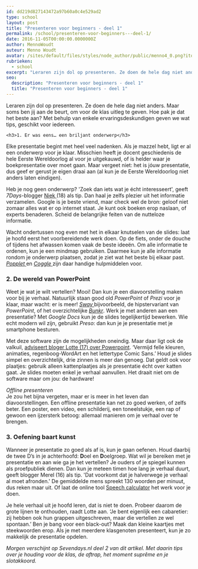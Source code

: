 ```yaml
---
id: dd219d827143472a97b60a0c4e529ad2
type: school
layout: post
title: "Presenteren voor beginners - deel 1"
permalink: /school/presenteren-voor-beginners---deel-1/
date: 2016-11-05T00:00:00.0000000Z
author: MennoWoudt
auteur: Menno Woudt
avatar: /sites/default/files/styles/node_author/public/menno4_0.png?itok=5KD7Yfz3
rubrieken:
  - school
excerpt: "Leraren zijn dol op presenteren. Ze doen de hele dag niet anders. Maar soms ben jij aan de beurt, om voor de klas uitleg te geven. Hoe pak je dat het beste aan? Met behulp van enkele ervaringsdeskundigen geven we wat tips, geschikt voor iedereen.   "
seo:
  description: "Presenteren voor beginners - deel 1"
  title: "Presenteren voor beginners - deel 1"
---
```

Leraren zijn dol op presenteren. Ze doen de hele dag niet anders. Maar soms ben jij aan de beurt, om voor de klas uitleg te geven. Hoe pak je dat het beste aan? Met behulp van enkele ervaringsdeskundigen geven we wat tips, geschikt voor iedereen.   

    <h3>1. Er was eens… een briljant onderwerp</h3>
<p>Elke presentatie begint met heel veel nadenken. Als je mazzel hebt, ligt er al een onderwerp voor je klaar. Misschien heeft je docent geschiedenis de hele Eerste Wereldoorlog al voor je uitgekauwd, of is helder waar je boekpresentatie over moet gaan. Maar vergeet niet: het is jóuw presentatie, dus geef er gerust je eigen draai aan (al kun je de Eerste Wereldoorlog niet anders laten eindigen). </p>
<p>Heb je nog geen onderwerp? 'Zoek dan iets wat je écht interesseert', geeft <em>7Days</em>-blogger <a href="/users/niek-de-bruijn">Niek </a>(18) als tip. Dan haal je zelfs plezier uit het informatie verzamelen. Google is je beste vriend, maar check wel de bron: geloof niet zomaar alles wat er op internet staat. Je kunt ook boeken erop naslaan, of experts benaderen. Scheid de belangrijke feiten van de nutteloze informatie.</p>
<p>Wacht ondertussen nog even met het in elkaar knutselen van de slides: laat je hoofd eerst het voorbereidende werk doen. Op de fiets, onder de douche of tijdens het afwassen komen vaak de beste ideeën. Om alle informatie te ordenen, kun je een mindmap gebruiken. Daarmee kun je alle informatie rondom je onderwerp plaatsen, zodat je ziet wat het beste bij elkaar past. <a href="http://ict-idee.blogspot.nl/2011/09/57-zo-maak-je-een-mindmap-met-popplet.html" target="_blank"><em>Popplet</em></a><a href="http://ict-idee.blogspot.nl/2011/09/57-zo-maak-je-een-mindmap-met-popplet.html" target="_blank"> </a>en <a href="https://coggle.it/" target="_blank"><em>Coggle</em> </a>zijn daar handige hulpmiddelen voor.</p>
<h3>2. De wereld van PowerPoint</h3>
<p>Weet je wat je wilt vertellen? Mooi! Dan kun je een diavoorstelling maken voor bij je verhaal. Natuurlijk staan good old <em>PowerPoint</em> of <em>Prezi</em> voor je klaar, maar wacht: er is meer! <a href="https://sway.com/" target="_blank"><em>Sway </em></a>bijvoorbeeld, de hipstervariant van <em>PowerPoint</em>, of het overzichtelijke <a href="http://bunkrapp.com/" target="_blank"><em>Bunkr</em></a>. Werk je met anderen aan een presentatie? Met <em>Google Docs</em> kun je de slides tegelijkertijd bewerken. Wie echt modern wil zijn, gebruikt <em>Preso</em>: dan kun je je presentatie met je smartphone besturen.</p>
<p>Met deze software zijn de mogelijkheden oneindig. Maar daar ligt ook de valkuil, <a href="/blog/7-tips-voor-de-beste-powerpoint-ooit">adviseert bloger Lotte (17) over Powerpoint</a>. ‘Vermijd felle kleuren, animaties, regenboog-WordArt en het lettertype Comic Sans.’ Houd je slides simpel en overzichtelijk, drie zinnen is meer dan genoeg. Dat geldt ook voor plaatjes: gebruik alleen kattenplaatjes als je presentatie écht over katten gaat. Je slides moeten enkel je verhaal aanvullen. Het draait niet om de software maar om jou: de hardware!</p>
<p><em>Offline presenteren</em><br>Je zou het bijna vergeten, maar er is meer in het leven dan diavoorstellingen. Een offline presentatie kan net zo goed werken, of zelfs beter. Een poster, een video, een schilderij, een toneelstukje, een rap of gewoon een ijzersterk betoog: allemaal manieren om je verhaal over te brengen.</p>
<h3><strong>3. Oefening baart kunst </strong></h3>
<p>Wanneer je presentatie zo goed als af is, kun je gaan oefenen. Houd daarbij de twee D’s in je achterhoofd: <strong>D</strong>oel en <strong>D</strong>oelgroep. Wat wil je bereiken met je presentatie en aan wie ga je het vertellen? Je ouders of je spiegel kunnen als proefpubliek dienen. Dan kun je meteen timen hoe lang je verhaal duurt, geeft blogger Merel (16) als tip. 'Dat voorkomt dat je halverwege je verhaal al moet afronden.' De gemiddelde mens spreekt 130 woorden per minuut, dus reken maar uit. Of laat de online tool <a href="http://www.debatrix.com/en/training-coaching/speech-calculator-how-long-does-yours-take/" target="_blank">Speech calculator</a> het werk voor je doen.</p>
<p>Je hele verhaal uit je hoofd leren, dat is niet te doen. Probeer daarom de grote lijnen te onthouden, raadt Lotte aan. ‘Je bent eigenlijk een cabaretier: zij hebben ook hun grappen uitgeschreven, maar die vertellen ze wel spontaan.’ Ben je bang voor een black-out? Maak dan kleine kaartjes met steekwoorden erop. Als je met meerdere klasgenoten presenteert, kun je zo makkelijk de presentatie opdelen. </p>
<p><em>Morgen verschijnt op Sevendays.nl deel 2 van dit artikel. Met daarin tips over je houding voor de klas, de aftrap, het moment suprême</em><em> en je slotakkoord. </em></p>  
